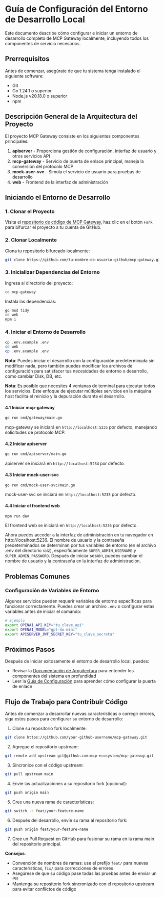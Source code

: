 # Guía de Configuración del Entorno de Desarrollo Local

Este documento describe cómo configurar e iniciar un entorno de desarrollo completo de MCP Gateway localmente, incluyendo todos los componentes de servicio necesarios.

## Prerrequisitos

Antes de comenzar, asegúrate de que tu sistema tenga instalado el siguiente software:

- Git
- Go 1.24.1 o superior
- Node.js v20.18.0 o superior
- npm

## Descripción General de la Arquitectura del Proyecto

El proyecto MCP Gateway consiste en los siguientes componentes principales:

1. **apiserver** - Proporciona gestión de configuración, interfaz de usuario y otros servicios API
2. **mcp-gateway** - Servicio de puerta de enlace principal, maneja la conversión del protocolo MCP
3. **mock-user-svc** - Simula el servicio de usuario para pruebas de desarrollo
4. **web** - Frontend de la interfaz de administración

## Iniciando el Entorno de Desarrollo

### 1. Clonar el Proyecto

Visita el [repositorio de código de MCP Gateway](https://github.com/mcp-ecosystem/mcp-gateway), haz clic en el botón `Fork` para bifurcar el proyecto a tu cuenta de GitHub.

### 2. Clonar Localmente

Clona tu repositorio bifurcado localmente:

```bash
git clone https://github.com/tu-nombre-de-usuario-github/mcp-gateway.git
```

### 3. Inicializar Dependencias del Entorno

Ingresa al directorio del proyecto:
```bash
cd mcp-gateway
```

Instala las dependencias:

```bash
go mod tidy
cd web
npm i
```

### 4. Iniciar el Entorno de Desarrollo

```bash
cp .env.example .env
cd web
cp .env.example .env
```

**Nota**: Puedes iniciar el desarrollo con la configuración predeterminada sin modificar nada, pero también puedes modificar los archivos de configuración para satisfacer tus necesidades de entorno o desarrollo, como cambiar Disk, DB, etc.

**Nota**: Es posible que necesites 4 ventanas de terminal para ejecutar todos los servicios. Este enfoque de ejecutar múltiples servicios en la máquina host facilita el reinicio y la depuración durante el desarrollo.

#### 4.1 Iniciar mcp-gateway

```bash
go run cmd/gateway/main.go
```

mcp-gateway se iniciará en `http://localhost:5235` por defecto, manejando solicitudes de protocolo MCP.

#### 4.2 Iniciar apiserver 

```bash
go run cmd/apiserver/main.go
```

apiserver se iniciará en `http://localhost:5234` por defecto.

#### 4.3 Iniciar mock-user-svc

```bash
go run cmd/mock-user-svc/main.go
```

mock-user-svc se iniciará en `http://localhost:5235` por defecto.

#### 4.4 Iniciar el frontend web

```bash
npm run dev
```

El frontend web se iniciará en `http://localhost:5236` por defecto.

Ahora puedes acceder a la interfaz de administración en tu navegador en http://localhost:5236. El nombre de usuario y la contraseña predeterminados se determinan por tus variables de entorno (en el archivo .env del directorio raíz), específicamente `SUPER_ADMIN_USERNAME` y `SUPER_ADMIN_PASSWORD`. Después de iniciar sesión, puedes cambiar el nombre de usuario y la contraseña en la interfaz de administración.

## Problemas Comunes

### Configuración de Variables de Entorno

Algunos servicios pueden requerir variables de entorno específicas para funcionar correctamente. Puedes crear un archivo `.env` o configurar estas variables antes de iniciar el comando:

```bash
# Ejemplo
export OPENAI_API_KEY="tu_clave_api"
export OPENAI_MODEL="gpt-4o-mini"
export APISERVER_JWT_SECRET_KEY="tu_clave_secreta"
```

## Próximos Pasos

Después de iniciar exitosamente el entorno de desarrollo local, puedes:

- Revisar la [Documentación de Arquitectura](./architecture) para entender los componentes del sistema en profundidad
- Leer la [Guía de Configuración](../configuration/gateways) para aprender cómo configurar la puerta de enlace 

## Flujo de Trabajo para Contribuir Código

Antes de comenzar a desarrollar nuevas características o corregir errores, siga estos pasos para configurar su entorno de desarrollo:

1. Clone su repositorio fork localmente:
```bash
git clone https://github.com/your-github-username/mcp-gateway.git
```

2. Agregue el repositorio upstream:
```bash
git remote add upstream git@github.com:mcp-ecosystem/mcp-gateway.git
```

3. Sincronice con el código upstream:
```bash
git pull upstream main
```

4. Envíe las actualizaciones a su repositorio fork (opcional):
```bash
git push origin main
```

5. Cree una nueva rama de características:
```bash
git switch -c feat/your-feature-name
```

6. Después del desarrollo, envíe su rama al repositorio fork:
```bash
git push origin feat/your-feature-name
```

7. Cree un Pull Request en GitHub para fusionar su rama en la rama main del repositorio principal.

**Consejos**:
- Convención de nombres de ramas: use el prefijo `feat/` para nuevas características, `fix/` para correcciones de errores
- Asegúrese de que su código pase todas las pruebas antes de enviar un PR
- Mantenga su repositorio fork sincronizado con el repositorio upstream para evitar conflictos de código 